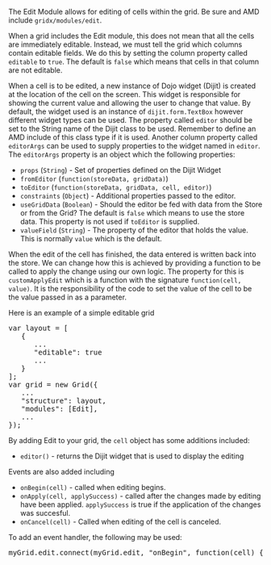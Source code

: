The Edit Module allows for editing of cells within the grid. Be sure and AMD include `gridx/modules/edit`.

When a grid includes the Edit module, this does not mean that all the cells are immediately editable.  Instead, we must tell the grid which columns contain editable fields.  We do this by setting the column property called `editable` to `true`.  The default is `false` which means that cells in that column are not editable.

When a cell is to be edited, a new instance of Dojo widget (Dijit) is created at the location of the cell on the screen.  This widget is responsible for showing the current value and allowing the user to change that value.  By default, the widget used is an instance of `dijit.form.TextBox` however different widget types can be used.  The property called `editor` should be set to the String name of the Dijit class to be used.  Remember to define an AMD include of this class type if it is used.  Another column property called `editorArgs` can be used to supply properties to the widget named in `editor`.  The `editorArgs` property is an object which the following properties:

* `props` (`String`) - Set of properties defined on the Dijit Widget
* `fromEditor` (`function(storeData, gridData)`)
* `toEditor` (`function(storeData, gridData, cell, editor)`)
* `constraints` (`Object`) - Additional properties passed to the editor.
* `useGridData` (`Boolean`) - Should the editor be fed with data from the Store or from the Grid?  The default is `false` which means to use the store data.  This property is not used if `toEditor` is supplied.
* `valueField` (`String`) - The property of the editor that holds the value.  This is normally `value` which is the default.

When the edit of the cell has finished, the data entered is written back into the store.  We can change how this is achieved by providing a function to be called to apply the change using our own logic.  The property for this is `customApplyEdit` which is a function with the signature `function(cell, value)`.  It is the responsibility of the code to set the value of the cell to be the value passed in as a parameter.

Here is an example of a simple editable grid

<pre>
var layout = [
   {
      ...
      "editable": true
      ...
   }
];
var grid = new Grid({
   ...
   "structure": layout,
   "modules": [Edit],
   ...
});
</pre>

By adding Edit to your grid, the `cell` object has some additions included:

* `editor()` - returns the Dijit widget that is used to display the editing

Events are also added including

* `onBegin(cell)` - called when editing begins.
* `onApply(cell, applySuccess)` - called after the changes made by editing have been applied.  `applySuccess` is true if the application of the changes was succesful.
* `onCancel(cell)` - Called when editing of the cell is canceled.

To add an event handler, the following may be used:
<pre>
myGrid.edit.connect(myGrid.edit, "onBegin", function(cell) {...});
</pre>